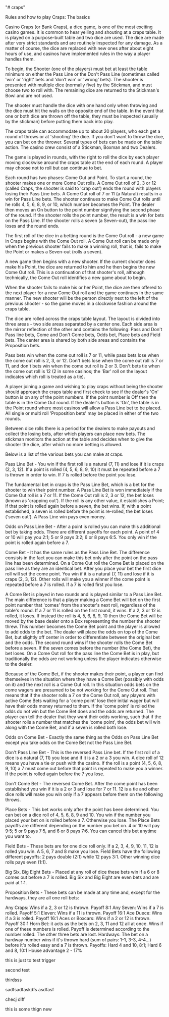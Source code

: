"# craps"





Rules and how to play Craps:
The basics

Casino Craps (or Bank Craps), a dice game, is one of the most exciting casino games. It is common to hear yelling and shouting at a craps table. It is played on a purpose-built table and two dice are used. The dice are made after very strict standards and are routinely inspected for any damage. As a matter of course, the dice are replaced with new ones after about eight hours of use, and casinos have implemented rules in the way a player handles them.

To begin, the Shooter (one of the players) must bet at least the table minimum on either the Pass Line or the Don't Pass Line (sometimes called 'win' or 'right' bets and 'don’t win' or 'wrong' bets). The shooter is presented with multiple dice (normally five) by the Stickman, and must choose two to roll with. The remaining dice are returned to the Stickman's Bowl and are not used.

The shooter must handle the dice with one hand only when throwing and the dice must hit the walls on the opposite end of the table. In the event that one or both dice are thrown off the table, they must be inspected (usually by the stickman) before putting them back into play.

The craps table can accommodate up to about 20 players, who each get a round of throws or at 'shooting' the dice. If you don't want to throw the dice, you can bet on the thrower. Several types of bets can be made on the table action. The casino crew consist of a Stickman, Boxman and two Dealers.

The game is played in rounds, with the right to roll the dice by each player moving clockwise around the craps table at the end of each round. A player may choose not to roll but can continue to bet.

Each round has two phases: Come Out and Point. To start a round, the shooter makes one or more Come Out rolls. A Come Out roll of 2, 3 or 12 (called Craps, the shooter is said to 'crap out') ends the round with players losing their Pass Line bets. A Come Out roll of 7 or 11 (a Natural) results in a win for Pass Line bets. The shooter continues to make Come Out rolls until he rolls 4, 5, 6, 8, 9, or 10, which number becomes the Point. The dealer then moves an On button to the point number signifying the second phase of the round. If the shooter rolls the point number, the result is a win for bets on the Pass Line. If the shooter rolls a seven (a Seven-out), the pass line loses and the round ends.

The first roll of the dice in a betting round is the Come Out roll - a new game in Craps begins with the Come Out roll. A Come Out roll can be made only when the previous shooter fails to make a winning roll, that is, fails to make the Point or makes a Seven-out (rolls a seven).

A new game then begins with a new shooter. If the current shooter does make his Point, the dice are returned to him and he then begins the new Come Out roll. This is a continuation of that shooter's roll, although technically, the Come Out roll identifies a new game about to begin.

When the shooter fails to make his or her Point, the dice are then offered to the next player for a new Come Out roll and the game continues in the same manner. The new shooter will be the person directly next to the left of the previous shooter - so the game moves in a clockwise fashion around the craps table.

The dice are rolled across the craps table layout. The layout is divided into three areas - two side areas separated by a center one. Each side area is the mirror reflection of the other and contains the following: Pass and Don't Pass line bets, Come and Don't Come bets, Odds bet, Place bets and Field bets. The center area is shared by both side areas and contains the Proposition bets.

Pass bets win when the come out roll is 7 or 11, while pass bets lose when the come out roll is 2, 3, or 12. Don't bets lose when the come out roll is 7 or 11, and don't bets win when the come out roll is 2 or 3. Don't bets tie when the come out roll is 12 (2 in some casinos; the 'Bar' roll on the layout indicates which roll is treated as a tie).

A player joining a game and wishing to play craps without being the shooter should approach the craps table and first check to see if the dealer's 'On' button is on any of the point numbers. If the point number is Off then the table is in the Come Out round. If the dealer's button is 'On', the table is in the Point round where most casinos will allow a Pass Line bet to be placed. All single or multi roll 'Proposition bets' may be placed in either of the two rounds.

Between dice rolls there is a period for the dealers to make payouts and collect the losing bets, after which players can place new bets. The stickman monitors the action at the table and decides when to give the shooter the dice, after which no more betting is allowed.

Below is a list of the various bets you can make at craps.

Pass Line Bet - You win if the first roll is a natural (7, 11) and lose if it is craps (2, 3, 12). If a point is rolled (4, 5, 6, 8, 9, 10) it must be repeated before a 7 is thrown in order to win. If 7 is rolled before the point you lose.

The fundamental bet in craps is the Pass Line Bet, which is a bet for the shooter to win their point number. A Pass Line Bet is won immediately if the Come Out roll is a 7 or 11. If the Come Out roll is 2, 3 or 12, the bet loses (known as 'crapping out'). If the roll is any other value, it establishes a Point; if that point is rolled again before a seven, the bet wins. If, with a point established, a seven is rolled before the point is re-rolled, the bet loses ('seven out'). A Pass Line win pays even money.

Odds on Pass Line Bet - After a point is rolled you can make this additional bet by taking odds. There are different payoffs for each point. A point of 4 or 10 will pay you 2:1; 5 or 9 pays 3:2; 6 or 8 pays 6:5. You only win if the point is rolled again before a 7.

Come Bet - It has the same rules as the Pass Line Bet. The difference consists in the fact you can make this bet only after the point on the pass line has been determined. On a Come Out roll the Come Bet is placed on the pass line as they are an identical bet. After you place your bet the first dice roll will set the come point. You win if it is a natural (7, 11) and lose if it is craps (2, 3, 12). Other rolls will make you a winner if the come point is repeated before a 7 is rolled. If a 7 is rolled first you lose.

A Come Bet is played in two rounds and is played similar to a Pass Line Bet. The main difference is that a player making a Come Bet will bet on the first point number that 'comes' from the shooter's next roll, regardless of the table's round. If a 7 or 11 is rolled on the first round, it wins. If a 2, 3 or 12 is rolled, it loses. If instead the roll is 4, 5, 6, 8, 9, 10 then the Come Bet will be moved by the base dealer onto a Box representing the number the shooter threw. This number becomes the Come Bet point and the player is allowed to add odds to the bet. The dealer will place the odds on top of the Come Bet, but slightly off center in order to differentiate between the original bet and the odds. The second round wins if the shooter rolls the Come Bet before a seven. If the seven comes before the number (the Come Bet), the bet loses. On a Come Out roll for the pass line the Come Bet is in play, but traditionally the odds are not working unless the player indicates otherwise to the dealer.

Because of the Come Bet, if the shooter makes their point, a player can find themselves in the situation where they have a Come Bet (possibly with odds on it) and the next roll is a Come Out roll. In this situation odds bets on the come wagers are presumed to be not working for the Come Out roll. That means that if the shooter rolls a 7 on the Come Out roll, any players with active Come Bets waiting for a 'come point' lose their initial wager but will have their odds money returned to them. If the 'come point' is rolled the odds do not win but the Come Bet does and the odds are returned. The player can tell the dealer that they want their odds working, such that if the shooter rolls a number that matches the 'come point', the odds bet will win along with the Come Bet, and if a seven is rolled both lose.

Odds on Come Bet - Exactly the same thing as the Odds on Pass Line Bet except you take odds on the Come Bet not the Pass Line Bet.

Don't Pass Line Bet - This is the reversed Pass Line bet. If the first roll of a dice is a natural (7, 11) you lose and if it is a 2 or a 3 you win. A dice roll of 12 means you have a tie or push with the casino. If the roll is a point (4, 5, 6, 8, 9, 10) a 7 must come out before that point is repeated to make you a winner. If the point is rolled again before the 7 you lose.

Don't Come Bet - The reversed Come Bet. After the come point has been established you win if it is a 2 or 3 and lose for 7 or 11. 12 is a tie and other dice rolls will make you win only if a 7 appears before them on the following throws.

Place Bets - This bet works only after the point has been determined. You can bet on a dice roll of 4, 5, 6, 8, 9 and 10. You win if the number you placed your bet on is rolled before a 7. Otherwise you lose. The Place Bets payoffs are different depending on the number you bet on. 4 or 10 will pay 9:5; 5 or 9 pays 7:5, and 6 or 8 pays 7:6. You can cancel this bet anytime you want to.

Field Bets - These bets are for one dice roll only. If a 2, 3, 4, 9, 10, 11, 12 is rolled you win. A 5, 6, 7 and 8 make you lose. Field Bets have the following different payoffs: 2 pays double (2:1) while 12 pays 3:1. Other winning dice rolls pays even (1:1).

Big Six, Big Eight Bets - Placed at any roll of dice these bets win if a 6 or 8 comes out before a 7 is rolled. Big Six and Big Eight are even bets and are paid at 1:1.

Proposition Bets - These bets can be made at any time and, except for the hardways, they are all one roll bets:

Any Craps: Wins if a 2, 3 or 12 is thrown. Payoff 8:1
Any Seven: Wins if a 7 is rolled. Payoff 5:1
Eleven: Wins if a 11 is thrown. Payoff 16:1
Ace Duece: Wins if a 3 is rolled. Payoff 16:1
Aces or Boxcars: Wins if a 2 or 12 is thrown. Payoff 30:1
Horn Bet: it acts as the bets on 2, 3, 11 and 12 all at once. Wins if one of these numbers is rolled. Payoff is determined according to the number rolled. The other three bets are lost.
Hardways: The bet on a hardway number wins if it's thrown hard (sum of pairs: 1-1, 3-3, 4-4...) before it's rolled easy and a 7 is thrown. Payoffs: Hard 4 and 10, 8:1; Hard 6 and 8, 10:1
House advantage
2 - 17%

this is just to test trigger


second test


thirdsss

sadfsadfaskdfs
asdfasf

checj diff


this is some thign new